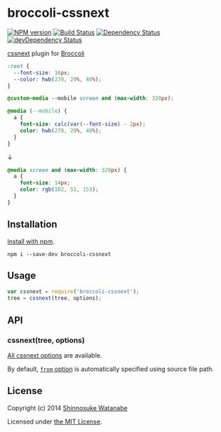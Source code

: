 # broccoli-cssnext

[![NPM version](https://badge.fury.io/js/broccoli-cssnext.svg)](https://www.npmjs.org/package/broccoli-cssnext)
[![Build Status](https://travis-ci.org/cssnext/broccoli-cssnext.svg?branch=master)](https://travis-ci.org/cssnext/broccoli-cssnext)
[![Dependency Status](https://david-dm.org/cssnext/broccoli-cssnext.svg)](https://david-dm.org/cssnext/broccoli-cssnext)
[![devDependency Status](https://david-dm.org/cssnext/broccoli-cssnext/dev-status.svg)](https://david-dm.org/cssnext/broccoli-cssnext#info=devDependencies)

[cssnext](https://github.com/cssnext/cssnext) plugin for [Broccoli](https://github.com/broccolijs/broccoli)

```css
:root {
  --font-size: 16px;
  --color: hwb(270, 20%, 40%);
}

@custom-media --mobile screen and (max-width: 320px);

@media (--mobile) {
  a {
    font-size: calc(var(--font-size) - 2px);
    color: hwb(270, 20%, 40%);
  }
}
```

↓

```css
@media screen and (max-width: 320px) {
  a {
    font-size: 14px;
    color: rgb(102, 51, 153);
  }
}
```

## Installation

[Install with npm](https://www.npmjs.org/doc/cli/npm-install.html).

```
npm i --save-dev broccoli-cssnext
```

## Usage

```javascript
var cssnext = require('broccoli-cssnext');
tree = cssnext(tree, options);
```

## API

### cssnext(tree, options)

[All cssnext options](https://github.com/cssnext/cssnext#nodejs-options) are available.

By default, [`from` option](https://github.com/cssnext/cssnext#from-default-null) is automatically specified using source file path.

## License

Copyright (c) 2014 [Shinnosuke Watanabe](https://github.com/shinnn)

Licensed under [the MIT License](./LICENSE).
